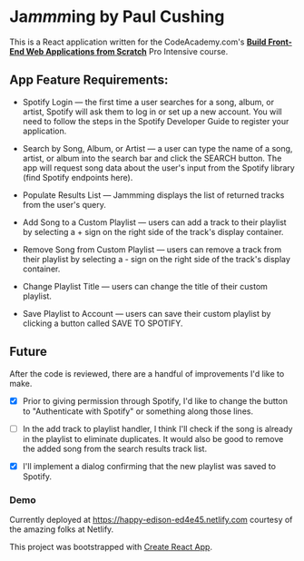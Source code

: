 # Ja*mmm*ing by Paul Cushing

This is a React application written for the CodeAcademy.com's [**Build Front-End Web Applications from Scratch**](https://www.codecademy.com/pro/intensive/build-frontend-web-apps-from-scratch) Pro Intensive course.

## App Feature Requirements:

- Spotify Login — the first time a user searches for a song, album, or artist, Spotify will ask them to log in or set up a new account. You will need to follow the steps in the Spotify Developer Guide to register your application.

- Search by Song, Album, or Artist — a user can type the name of a song, artist, or album into the search bar and click the SEARCH button. The app will request song data about the user's input from the Spotify library (find Spotify endpoints here).

- Populate Results List — Jammming displays the list of returned tracks from the user's query.

- Add Song to a Custom Playlist — users can add a track to their playlist by selecting a + sign on the right side of the track's display container.

- Remove Song from Custom Playlist — users can remove a track from their playlist by selecting a - sign on the right side of the track's display container.

- Change Playlist Title — users can change the title of their custom playlist.

- Save Playlist to Account — users can save their custom playlist by clicking a button called SAVE TO SPOTIFY.

## Future

After the code is reviewed, there are a handful of improvements I'd like to make.

- [x] Prior to giving permission through Spotify, I'd like to change the button to "Authenticate with Spotify" or something along those lines.

- [ ] In the add track to playlist handler, I think I'll check if the song is already in the playlist to eliminate duplicates. It would also be good to remove the added song from the search results track list.

- [x] I'll implement a dialog confirming that the new playlist was saved to Spotify.

### Demo

Currently deployed at https://happy-edison-ed4e45.netlify.com courtesy of the amazing folks at Netlify.

This project was bootstrapped with [Create React App](https://github.com/facebook/create-react-app).
